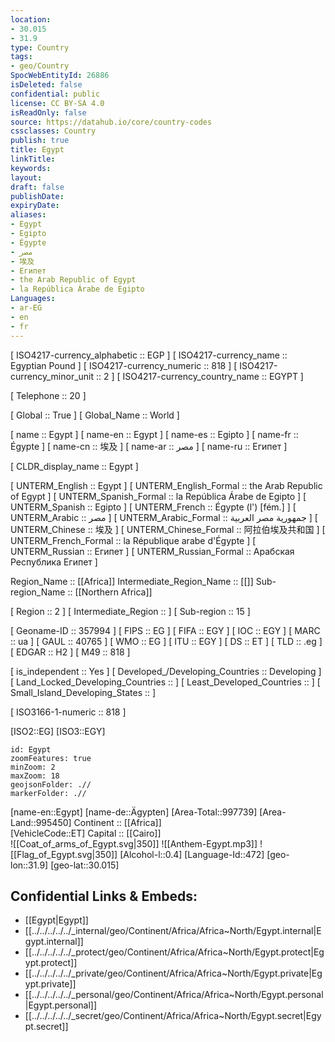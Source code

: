 ```yaml
---
location:
- 30.015
- 31.9
type: Country
tags:
- geo/Country
SpocWebEntityId: 26886
isDeleted: false
confidential: public
license: CC BY-SA 4.0
isReadOnly: false
source: https://datahub.io/core/country-codes
cssclasses: Country
publish: true
title: Egypt
linkTitle: 
keywords: 
layout: 
draft: false
publishDate: 
expiryDate: 
aliases:
- Egypt
- Egipto
- Égypte
- مصر
- 埃及
- Египет
- the Arab Republic of Egypt
- la República Árabe de Egipto
Languages:
- ar-EG
- en
- fr
---
```



[	ISO4217-currency_alphabetic	 :: EGP ] 
[	ISO4217-currency_name	 :: Egyptian Pound ] 
[	ISO4217-currency_numeric	 :: 818 ] 
[	ISO4217-currency_minor_unit	 :: 2 ] 
[	ISO4217-currency_country_name	 :: EGYPT ] 

[	Telephone	 :: 20 ] 

[	Global	 :: True ] 
[	Global_Name	 :: World ] 

[	name	 :: Egypt ] 
[	name-en	 :: Egypt ] 
[	name-es	 :: Egipto ] 
[	name-fr	 :: Égypte ] 
[	name-cn	 :: 埃及 ] 
[	name-ar	 :: مصر ] 
[	name-ru	 :: Египет ] 

[	CLDR_display_name	 :: Egypt ] 

[	UNTERM_English	 :: Egypt ] 
[	UNTERM_English_Formal	 :: the Arab Republic of Egypt ] 
[	UNTERM_Spanish_Formal	 :: la República Árabe de Egipto ] 
[	UNTERM_Spanish	 :: Egipto ] 
[	UNTERM_French	 :: Égypte (l') [fém.] ] 
[	UNTERM_Arabic	 :: مصر ] 
[	UNTERM_Arabic_Formal	 :: جمهورية مصر العربية ] 
[	UNTERM_Chinese	 :: 埃及 ] 
[	UNTERM_Chinese_Formal	 :: 阿拉伯埃及共和国 ] 
[	UNTERM_French_Formal	 :: la République arabe d'Égypte ] 
[	UNTERM_Russian	 :: Египет ] 
[	UNTERM_Russian_Formal	 :: Арабская Республика Египет ] 

Region_Name ::  [[Africa]] 
Intermediate_Region_Name ::  [[]] 
Sub-region_Name ::  [[Northern Africa]]  

[	Region	 :: 2 ] 
[	Intermediate_Region	 ::  ] 
[	Sub-region	 :: 15 ] 

[	Geoname-ID	 :: 357994 ] 
[	FIPS	 :: EG ] 
[	FIFA	 :: EGY ] 
[	IOC	 :: EGY ] 
[	MARC	 :: ua ] 
[	GAUL	 :: 40765 ] 
[	WMO	 :: EG ] 
[	ITU	 :: EGY ] 
[	DS	 :: ET ] 
[	TLD	 :: .eg ] 
[	EDGAR	 :: H2 ] 
[	M49	 :: 818 ] 

[	is_independent	 :: Yes ] 
[	Developed_/Developing_Countries	 :: Developing ] 
[	Land_Locked_Developing_Countries	 ::  ] 
[	Least_Developed_Countries	 ::  ] 
[	Small_Island_Developing_States	 ::  ] 

[	ISO3166-1-numeric	 :: 818 ] 



[ISO2::EG] 
[ISO3::EGY] 
```leaflet
id: Egypt
zoomFeatures: true 
minZoom: 2 
maxZoom: 18
geojsonFolder: .//
markerFolder: .//
```

[name-en::Egypt] 
[name-de::Ägypten] 
[Area-Total::997739] 
[Area-Land::995450] 
Continent :: [[Africa]]  
[VehicleCode::ET] 
Capital :: [[Cairo]]  
![[Coat_of_arms_of_Egypt.svg|350]] 
![[Anthem-Egypt.mp3]] 
![[Flag_of_Egypt.svg|350]] 
[Alcohol-l::0.4] 
[Language-Id::472] 
[geo-lon::31.9] 
[geo-lat::30.015] 



## Confidential Links & Embeds: 
- [[Egypt|Egypt]] 
- [[../../../../../_internal/geo/Continent/Africa/Africa~North/Egypt.internal|Egypt.internal]] 
- [[../../../../../_protect/geo/Continent/Africa/Africa~North/Egypt.protect|Egypt.protect]] 
- [[../../../../../_private/geo/Continent/Africa/Africa~North/Egypt.private|Egypt.private]] 
- [[../../../../../_personal/geo/Continent/Africa/Africa~North/Egypt.personal|Egypt.personal]] 
- [[../../../../../_secret/geo/Continent/Africa/Africa~North/Egypt.secret|Egypt.secret]] 
